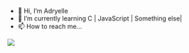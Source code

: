 - 👋 Hi, I’m Adryelle
- 🌱 I’m currently learning C | JavaScript | Something else| 
- 📫 How to reach me...
    <a href="mailto: mooncxxx@gmail.com?Subject=Título%20da%20mensagem"></a>

<a href="https://www.linkedin.com/in/adryelle-thayne" rel="nofollow">
    <img src="https://camo.githubusercontent.com/c00f87aeebbec37f3ee0857cc4c20b21fefde8a96caf4744383ebfe44a47fe3f/68747470733a2f2f696d672e736869656c64732e696f2f62616467652f2d4c696e6b6564496e2d2532333030373742353f7374796c653d666f722d7468652d6261646765266c6f676f3d6c696e6b6564696e266c6f676f436f6c6f723d7768697465" data-canonical-src="https://img.shields.io/badge/-LinkedIn-%230077B5?style=for-the-badge&amp;logo=linkedin&amp;logoColor=white" style="max-width:100%;"></a>



<!---
M00NCX/M00NCX is a ✨ special ✨ repository because its `README.md` (this file) appears on your GitHub profile.
You can click the Preview link to take a look at your changes.
--->
